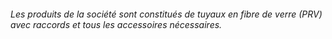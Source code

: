 ###### Les produits de la société sont constitués de tuyaux en fibre de verre (PRV) avec raccords et tous les accessoires nécessaires.